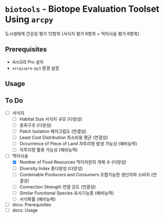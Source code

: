 # `biotools` - Biotope Evaluation Toolset Using `arcpy`
도시생태계 건강성 평가 12항목 (서식지 평가 6항목 + 먹이사슬 평가 6항목)

## Prerequisites
* ArcGIS Pro 설치
* `arcgispro-py3` 환경 설정

## Usage

## To Do
- [ ] 서식지
  - [ ] Habitat Size 서식지 규모 (다양성)
  - [ ] 층위구조 (다양성)
  - [ ] Patch Isolation 패치고립도 (연결성)
  - [ ] Least Cost Distribution 최소비용 평균 (연결성)
  - [ ] Occurrence of Piece of Land 자투리땅 발생 가능성 (예비능력)
  - [ ] 자투리땅 활용 가능성 (예비능력)
- [ ] 먹이사슬
  - [x] Number of Food Resources 먹이자원의 개체 수 (다양성)
  - [ ] Diversity Index 종다양성 (다양성)
  - [ ] Combinable Producers and Consumers 조합가능한 생산자와 소비자 (연결성)
  - [ ] Connection Strength 연결 강도 (연결성)
  - [ ] Similar Functional Species 유사기능종 (예비능력)
  - [ ] 서식확률 (예비능력)
- [ ] docs: Prerequisites
- [ ] docs: Usage
